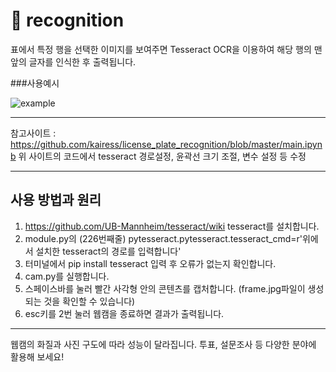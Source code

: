 # 🤖 recognition 

표에서 특정 행을 선택한 이미지를 보여주면 Tesseract OCR을 이용하여 해당 행의 맨 앞의 글자를 인식한 후 출력됩니다.

###사용예시

![example](https://user-images.githubusercontent.com/77109972/112179091-b7d4c380-8c3d-11eb-839d-43ffe973888c.gif)



***
참고사이트 : <https://github.com/kairess/license_plate_recognition/blob/master/main.ipynb>
위 사이트의 코드에서 tesseract 경로설정, 윤곽선 크기 조절, 변수 설정 등 수정
***

## 사용 방법과 원리
1. <https://github.com/UB-Mannheim/tesseract/wiki> tesseract를 설치합니다. 
2. module.py의 (226번째줄) pytesseract.pytesseract.tesseract_cmd=r'위에서 설치한 tesseract의 경로를 입력합니다'
3. 터미널에서 pip install tesseract 입력 후 오류가 없는지 확인합니다.
4. cam.py를 실행합니다.
5. 스페이스바를 눌러 빨간 사각형 안의 콘텐츠를 캡처합니다. (frame.jpg파일이 생성되는 것을 확인할 수 있습니다)
6. esc키를 2번 눌러 웹캠을 종료하면 결과가 출력됩니다.

***
웹캠의 화질과 사진 구도에 따라 성능이 달라집니다. 투표, 설문조사 등 다양한 분야에 활용해 보세요!

